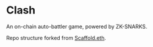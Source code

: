 # Clash 
An on-chain auto-battler game, powered by ZK-SNARKS.

Repo structure forked from [Scaffold.eth](https://github.com/scaffold-eth/scaffold-eth).
